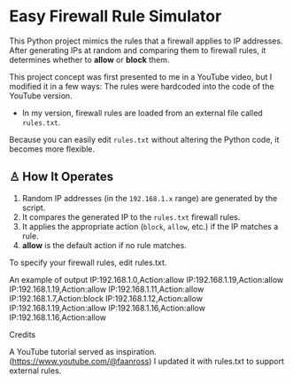 # Easy Firewall Rule Simulator

This Python project mimics the rules that a firewall applies to IP addresses.  
After generating IPs at random and comparing them to firewall rules, it determines whether to **allow** or **block** them.  

This project concept was first presented to me in a YouTube video, but I modified it in a few ways:
The rules were hardcoded into the code of the YouTube version.  
- In my version, firewall rules are loaded from an external file called `rules.txt`.  

Because you can easily edit `rules.txt` without altering the Python code, it becomes more flexible.



## ♙️ How It Operates
1. Random IP addresses (in the `192.168.1.x` range) are generated by the script.
2. It compares the generated IP to the `rules.txt` firewall rules.
3. It applies the appropriate action (`block`, `allow`, etc.) if the IP matches a rule.
4. **allow** is the default action if no rule matches.

To specify your firewall rules, edit rules.txt.

An example of output
IP:192.168.1.0,Action:allow IP:192.168.1.19,Action:allow IP:192.168.1.19,Action:allow IP:192.168.1.11,Action:allow IP:192.168.1.7,Action:block IP:192.168.1.12,Action:allow IP:192.168.1.19,Action:allow IP:192.168.1.16,Action:allow IP:192.168.1.16,Action:allow

Credits

A YouTube tutorial served as inspiration.(https://www.youtube.com/@faanross)
I updated it with rules.txt to support external rules.
